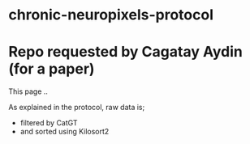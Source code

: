 # chronic-neuropixels-protocol
# Repo requested by Cagatay Aydin (for a paper)
This page ..

As explained in the protocol, raw data is;
- filtered by CatGT
- and sorted using Kilosort2
